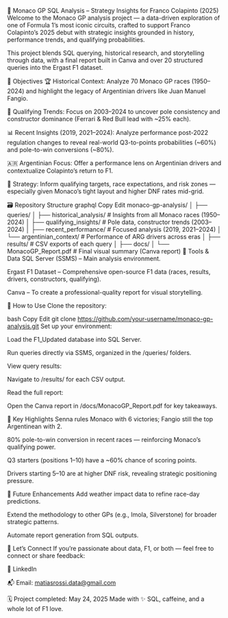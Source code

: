 🏁 Monaco GP SQL Analysis – Strategy Insights for Franco Colapinto (2025)
Welcome to the Monaco GP analysis project — a data-driven exploration of one of Formula 1’s most iconic circuits, crafted to support Franco Colapinto’s 2025 debut with strategic insights grounded in history, performance trends, and qualifying probabilities.

This project blends SQL querying, historical research, and storytelling through data, with a final report built in Canva and over 20 structured queries into the Ergast F1 dataset.

🎯 Objectives
🏆 Historical Context: Analyze 70 Monaco GP races (1950–2024) and highlight the legacy of Argentinian drivers like Juan Manuel Fangio.

🚦 Qualifying Trends: Focus on 2003–2024 to uncover pole consistency and constructor dominance (Ferrari & Red Bull lead with ~25% each).

📊 Recent Insights (2019, 2021–2024): Analyze performance post-2022 regulation changes to reveal real-world Q3-to-points probabilities (~60%) and pole-to-win conversions (~80%).

🇦🇷 Argentinian Focus: Offer a performance lens on Argentinian drivers and contextualize Colapinto’s return to F1.

🔧 Strategy: Inform qualifying targets, race expectations, and risk zones — especially given Monaco’s tight layout and higher DNF rates mid-grid.

🗃️ Repository Structure
graphql
Copy
Edit
monaco-gp-analysis/
│
├── queries/
│   ├── historical_analysis/      # Insights from all Monaco races (1950–2024)
│   ├── qualifying_insights/      # Pole data, constructor trends (2003–2024)
│   ├── recent_performance/       # Focused analysis (2019, 2021–2024)
│   └── argentinian_context/      # Performance of ARG drivers across eras
│
├── results/                      # CSV exports of each query
│
├── docs/
│   └── MonacoGP_Report.pdf       # Final visual summary (Canva report)
🧰 Tools & Data
SQL Server (SSMS) – Main analysis environment.

Ergast F1 Dataset – Comprehensive open-source F1 data (races, results, drivers, constructors, qualifying).

Canva – To create a professional-quality report for visual storytelling.

🚀 How to Use
Clone the repository:

bash
Copy
Edit
git clone https://github.com/your-username/monaco-gp-analysis.git
Set up your environment:

Load the F1_Updated database into SQL Server.

Run queries directly via SSMS, organized in the /queries/ folders.

View query results:

Navigate to /results/ for each CSV output.

Read the full report:

Open the Canva report in /docs/MonacoGP_Report.pdf for key takeaways.

📌 Key Highlights
Senna rules Monaco with 6 victories; Fangio still the top Argentinean with 2.

80% pole-to-win conversion in recent races — reinforcing Monaco’s qualifying power.

Q3 starters (positions 1–10) have a ~60% chance of scoring points.

Drivers starting 5–10 are at higher DNF risk, revealing strategic positioning pressure.

🔮 Future Enhancements
Add weather impact data to refine race-day predictions.

Extend the methodology to other GPs (e.g., Imola, Silverstone) for broader strategic patterns.

Automate report generation from SQL outputs.

🤝 Let’s Connect
If you’re passionate about data, F1, or both — feel free to connect or share feedback:

🔗 LinkedIn

📬 Email: matiasrossi.data@gmail.com

🗓️ Project completed: May 24, 2025
Made with ✨ SQL, caffeine, and a whole lot of F1 love.

